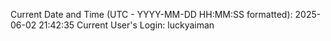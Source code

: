 Current Date and Time (UTC - YYYY-MM-DD HH:MM:SS formatted): 2025-06-02 21:42:35
Current User's Login: luckyaiman
